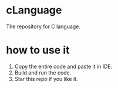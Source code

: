# cLanguage
The repository for C language.
# how to use it
1. Copy the entire code and paste it in IDE.
2. Build and run the code.
3. Star this repo if you like it.
